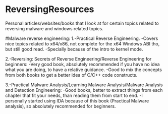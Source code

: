 # ReversingResources
Personal articles/websites/books that I look at for certain topics related to reversing malware and windows related topics.

#Malware reverse engineering:
1.-Practical Reverse Engineering.
      -Covers nice topics related to x64/x86, not complete for the x64 Windows ABI tho, but still good read.
      -Specially because of the intro to kernel mode.
      
2.-Reversing: Secrets of Reverse Engineering/Reverse Engineering for beginners:
      -Very good book, absolutely recommended if you have no idea what you are doing, to have a relative guidance.
      -Good to mix the concepts from both books to get a better idea of C/C++ code constructs.      
     
3.-Practical Malware Analysis/Learning Malware Analysis/Malware Analysis and Detection Engineering:
      -Good books, better to extract things from each chapter that fit your needs, than reading them from start to end.
      -I personally started using IDA because of this book (Practical Malware analysis), so absolutely recommended for beginners.
